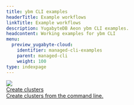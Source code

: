 ```yaml
---
title: ybm CLI examples
headerTitle: Example workflows
linkTitle: Example workflows
description: YugabyteDB Aeon ybm CLI examples.
headcontent: Working examples for ybm CLI
menu:
  preview_yugabyte-cloud:
    identifier: managed-cli-examples
    parent: managed-cli
    weight: 100
type: indexpage
---
```


<div class="row">

  <div class="col-12 col-md-6 col-lg-12 col-xl-6">
    <a class="section-link icon-offset" href="managed-cli-example-create/">
      <div class="head">
        <img class="icon" src="/images/section_icons/deploy/enterprise/console.png" aria-hidden="true" />
        <div class="title">Create clusters</div>
      </div>
      <div class="body">
        Create clusters from the command line.
      </div>
    </a>
  </div>
<!--
  <div class="col-12 col-md-6 col-lg-12 col-xl-6">
    <a class="section-link icon-offset" href="managed-guide-api">
      <div class="head">
        <img class="icon" src="/images/section_icons/index/api.png" aria-hidden="true" />
        <div class="title">REST API: Create a cluster</div>
      </div>
      <div class="body">
        Create a Sandbox cluster via the REST API.
      </div>
    </a>
  </div>
-->
</div>
